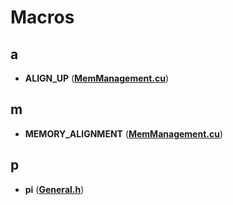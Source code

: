 
# Macros



## a

* **ALIGN\_UP** ([**MemManagement.cu**](MemManagement_8cu.md))


## m

* **MEMORY\_ALIGNMENT** ([**MemManagement.cu**](MemManagement_8cu.md))


## p

* **pi** ([**General.h**](General_8h.md))




